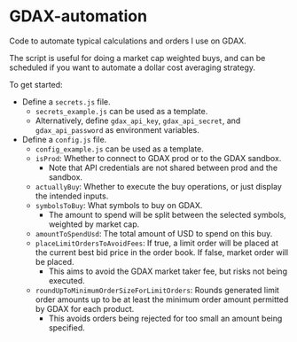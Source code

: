 # GDAX-automation
Code to automate typical calculations and orders I use on GDAX.

The script is useful for doing a market cap weighted buys, and can be scheduled if you want to automate a dollar cost averaging strategy.

To get started:
* Define a `secrets.js` file.
  * `secrets_example.js` can be used as a template.
  * Alternatively, define `gdax_api_key`, `gdax_api_secret`, and `gdax_api_password` as environment variables.
* Define a `config.js` file.
  * `config_example.js` can be used as a template.
  * `isProd`: Whether to connect to GDAX prod or to the GDAX sandbox.
    * Note that API credentials are not shared between prod and the sandbox.
  * `actuallyBuy`: Whether to execute the buy operations, or just display the intended inputs.
  * `symbolsToBuy`: What symbols to buy on GDAX.
    * The amount to spend will be split between the selected symbols, weighted by market cap.
  * `amountToSpendUsd`: The total amount of USD to spend on this buy.
  * `placeLimitOrdersToAvoidFees`: If true, a limit order will be placed at the current best bid price in the order book. If false, market order will be placed.
    * This aims to avoid the GDAX market taker fee, but risks not being executed.
  * `roundUpToMinimumOrderSizeForLimitOrders`: Rounds generated limit order amounts up to be at least the minimum order amount permitted by GDAX for each product.
    * This avoids orders being rejected for too small an amount being specified.
